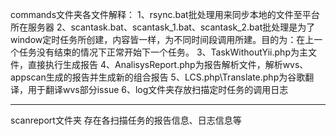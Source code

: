 ﻿commands文件夹各文件解释：
1、rsync.bat批处理用来同步本地的文件至平台所在服务器
2、scantask.bat、scantask_1.bat、scantask_2.bat批处理是为了window定时任务所创建，内容皆一样，为不同时间段调用所建。目的为：在上一个任务没有结束的情况下正常开始下一个任务。
3、TaskWithoutYii.php为主文件，直接执行生成报告
4、AnalisysReport.php为报告解析文件，解析wvs、appscan生成的报告并生成新的组合报告
5、LCS.php\Translate.php为谷歌翻译，用于翻译wvs部分issue
6、log文件夹存放扫描定时任务的调用日志


---------------------------------------------------------
scanreport文件夹
存在各扫描任务的报告信息、日志信息等